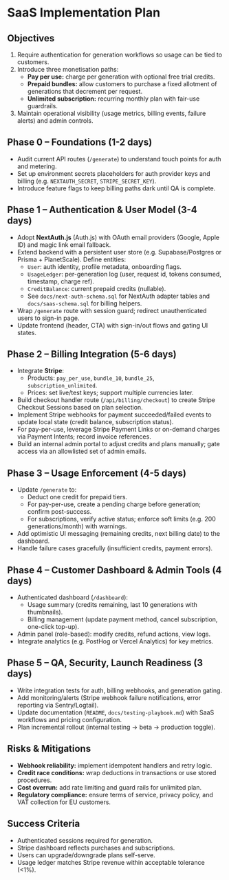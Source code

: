 # SaaS Implementation Plan

## Objectives
1. Require authentication for generation workflows so usage can be tied to customers.
2. Introduce three monetisation paths:
   - **Pay per use:** charge per generation with optional free trial credits.
   - **Prepaid bundles:** allow customers to purchase a fixed allotment of generations that decrement per request.
   - **Unlimited subscription:** recurring monthly plan with fair-use guardrails.
3. Maintain operational visibility (usage metrics, billing events, failure alerts) and admin controls.

## Phase 0 – Foundations (1-2 days)
- Audit current API routes (`/generate`) to understand touch points for auth and metering.
- Set up environment secrets placeholders for auth provider keys and billing (e.g. `NEXTAUTH_SECRET`, `STRIPE_SECRET_KEY`).
- Introduce feature flags to keep billing paths dark until QA is complete.

## Phase 1 – Authentication & User Model (3-4 days)
- Adopt **NextAuth.js** (Auth.js) with OAuth email providers (Google, Apple ID) and magic link email fallback.
- Extend backend with a persistent user store (e.g. Supabase/Postgres or Prisma + PlanetScale). Define entities:
  - `User`: auth identity, profile metadata, onboarding flags.
  - `UsageLedger`: per-generation log (user, request id, tokens consumed, timestamp, charge ref).
  - `CreditBalance`: current prepaid credits (nullable).
  - See `docs/next-auth-schema.sql` for NextAuth adapter tables and `docs/saas-schema.sql` for billing helpers.
- Wrap `/generate` route with session guard; redirect unauthenticated users to sign-in page.
- Update frontend (header, CTA) with sign-in/out flows and gating UI states.

## Phase 2 – Billing Integration (5-6 days)
- Integrate **Stripe**:
  - Products: `pay_per_use`, `bundle_10`, `bundle_25`, `subscription_unlimited`.
  - Prices: set live/test keys; support multiple currencies later.
- Build checkout handler route (`/api/billing/checkout`) to create Stripe Checkout Sessions based on plan selection.
- Implement Stripe webhooks for payment succeeded/failed events to update local state (credit balance, subscription status).
- For pay-per-use, leverage Stripe Payment Links or on-demand charges via Payment Intents; record invoice references.
- Build an internal admin portal to adjust credits and plans manually; gate access via an allowlisted set of admin emails.

## Phase 3 – Usage Enforcement (4-5 days)
- Update `/generate` to:
  - Deduct one credit for prepaid tiers.
  - For pay-per-use, create a pending charge before generation; confirm post-success.
  - For subscriptions, verify active status; enforce soft limits (e.g. 200 generations/month) with warnings.
- Add optimistic UI messaging (remaining credits, next billing date) to the dashboard.
- Handle failure cases gracefully (insufficient credits, payment errors).

## Phase 4 – Customer Dashboard & Admin Tools (4 days)
- Authenticated dashboard (`/dashboard`):
  - Usage summary (credits remaining, last 10 generations with thumbnails).
  - Billing management (update payment method, cancel subscription, one-click top-up).
- Admin panel (role-based): modify credits, refund actions, view logs.
- Integrate analytics (e.g. PostHog or Vercel Analytics) for key metrics.

## Phase 5 – QA, Security, Launch Readiness (3 days)
- Write integration tests for auth, billing webhooks, and generation gating.
- Add monitoring/alerts (Stripe webhook failure notifications, error reporting via Sentry/Logtail).
- Update documentation (`README`, `docs/testing-playbook.md`) with SaaS workflows and pricing configuration.
- Plan incremental rollout (internal testing → beta → production toggle).

## Risks & Mitigations
- **Webhook reliability:** implement idempotent handlers and retry logic.
- **Credit race conditions:** wrap deductions in transactions or use stored procedures.
- **Cost overrun:** add rate limiting and guard rails for unlimited plan.
- **Regulatory compliance:** ensure terms of service, privacy policy, and VAT collection for EU customers.

## Success Criteria
- Authenticated sessions required for generation.
- Stripe dashboard reflects purchases and subscriptions.
- Users can upgrade/downgrade plans self-serve.
- Usage ledger matches Stripe revenue within acceptable tolerance (<1%).
